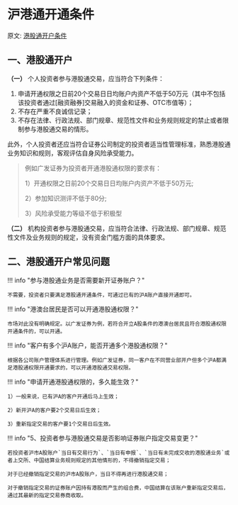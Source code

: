# 沪港通开通条件

原文: [港股通开户条件](https://edu.gtja.com/app/common/news-detail.html?id=1397&navFa=6&navCh=%E6%8A%95%E8%B5%84%E8%AF%BE%E5%A0%82&categoryId=202)

## 一、港股通开户

**（一）** 个人投资者参与港股通交易，应当符合下列条件：

1. 申请开通权限之日前20个交易日日均账户内资产不低于50万元（其中不包括该投资者通过[融资融券]交易融入的资金和证券、OTC市值等）；
2. 不存在严重不良诚信记录；
3. 不存在法律、行政法规、部门规章、规范性文件和业务规则规定的禁止或者限制参与港股通交易的情形。

此外，个人投资者还应当符合证券公司制定的投资者适当性管理标准，熟悉港股通业务知识和规则，客观评估自身风险承受能力。

> 例如广发证券为投资者开通港股通权限的要求有：
>
> 1）开通权限之日前20个交易日日均账户内资产不低于50万元;
>
> 2）参加知识测评不低于80分;
>
> 3）风险承受能力等级不低于积极型

**（二）** 机构投资者参与港股通交易，应当符合法律、行政法规、部门规章、规范性文件及业务规则的规定，没有资金门槛方面的具体要求。

## 二、港股通开户常见问题

!!! info "参与港股通业务是否需要新开证券账户？"
  
    不需要，投资者只要满足港股通开通条件，可通过已有的沪A账户直接开通即可。

!!! info "港澳台居民是否可以开通港股通权限？"

    市场对此没有明确规定。以广发证券为例，若符合开立A股条件的港澳台居民且符合港股通权限开通条件的，可以开通。

!!! info "客户有多个沪A账户，能否开通多个港股通权限？"

    根据各公司账户管理体系进行管理。例如广发证券，同一客户在不同营业部开户但多个沪A都满足港股通权限开通要求的，可以开通港股通交易权限。

!!! info "申请开通港股通权限的，多久能生效？"

    1）一般来说，已有沪A的客户开通后马上生效；

    2）新开沪A的客户要2个交易日后生效；

    3）重新指定交易的客户要1个交易日后生效。

!!! info "5、投资者参与港股通交易是否影响证券账户指定交易变更？"

    若投资者沪市A股账户`当日有交易行为`、`当日有申报`、`当日有未完成交收的港股通业务`或者上交所、中国结算业务规则规定的其他情形的，不得撤销指定交易；

    对于已经撤销指定交易的沪市A股账户，当日不得再进行港股通交易；

    对于撤销指定交易的证券账户因持有港股而产生的组合费，中国结算在该账户重新指定交易后，通过其最新的指定交易券商收取。
